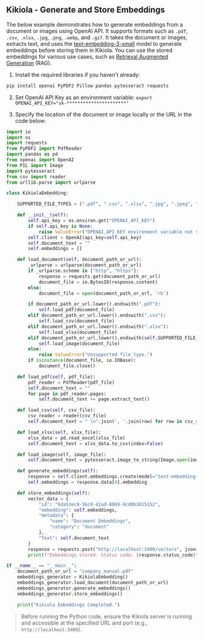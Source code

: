 ## Kikiola - Generate and Store Embeddings

The below example demonstrates how to generate embeddings from a document or images using OpenAI API. It supports formats such as `.pdf`, `.csv`, `.xlsx`, `.jpg`, `.png`, `.webp`, and `.gif`. It takes the document or images, extracts text, and uses the [text-embedding-3-small](https://platform.openai.com/docs/guides/embeddings) model to generate embeddings before storing them in Kikiola. You can use the stored embeddings for various use cases, such as [Retrieval Augmented Generation](https://blogs.nvidia.com/blog/what-is-retrieval-augmented-generation/) (RAG).

1. Install the required libraries if you haven't already:

```sh
pip install openai PyPDF2 Pillow pandas pytesseract requests
```

2. Set OpenAI API Key as an environment variable: `export OPENAI_API_KEY="sk-**********************"`

3. Specify the location of the document or image locally or the URL in the code below:

```python
import io
import os
import requests
from PyPDF2 import PdfReader
import pandas as pd
from openai import OpenAI
from PIL import Image
import pytesseract
from csv import reader
from urllib.parse import urlparse

class KikiolaEmbedding:

    SUPPORTED_FILE_TYPES = (".pdf", ".csv", ".xlsx", ".jpg", ".jpeg", ".png", ".webp", ".gif")

    def __init__(self):
        self.api_key = os.environ.get("OPENAI_API_KEY")
        if self.api_key is None:
            raise ValueError("OPENAI_API_KEY environment variable not set.")
        self.client = OpenAI(api_key=self.api_key)
        self.document_text = ""
        self.embeddings = []

    def load_document(self, document_path_or_url):
        _urlparse = urlparse(document_path_or_url)
        if _urlparse.scheme in ["http", "https"]:
            response = requests.get(document_path_or_url)
            document_file = io.BytesIO(response.content)
        else:
            document_file = open(document_path_or_url, 'rb')

        if document_path_or_url.lower().endswith(".pdf"):
            self.load_pdf(document_file)
        elif document_path_or_url.lower().endswith(".csv"):
            self.load_csv(document_file)
        elif document_path_or_url.lower().endswith(".xlsx"):
            self.load_xlsx(document_file)
        elif document_path_or_url.lower().endswith(self.SUPPORTED_FILE_TYPES):
            self.load_image(document_file)
        else:
            raise ValueError("Unsupported file type.")
        if isinstance(document_file, io.IOBase):
            document_file.close()

    def load_pdf(self, pdf_file):
        pdf_reader = PdfReader(pdf_file)
        self.document_text = ""
        for page in pdf_reader.pages:
            self.document_text += page.extract_text()

    def load_csv(self, csv_file):
        csv_reader = reader(csv_file)
        self.document_text = " \n".join(', '.join(row) for row in csv_reader)

    def load_xlsx(self, xlsx_file):
        xlsx_data = pd.read_excel(xlsx_file)
        self.document_text = xlsx_data.to_csv(index=False)

    def load_image(self, image_file):
        self.document_text = pytesseract.image_to_string(Image.open(image_file))

    def generate_embeddings(self):
        response = self.client.embeddings.create(model="text-embedding-3-small", input=self.document_text)
        self.embeddings = response.data[0].embedding

    def store_embeddings(self):
        vector_data = {
            "id": "6da53ec8-5bc8-42ad-8069-9cd0b3815152",
            "embedding": self.embeddings,
            "metadata": {
                "name": "Document Embeddings",
                "category": "document"
            },
            "Text": self.document_text
        }
        response = requests.post("http://localhost:3400/vectors", json=vector_data)
        print(f"Embeddings stored. Status code: {response.status_code}")

if __name__ == "__main__":
    document_path_or_url = "company_manual.pdf"
    embeddings_generator = KikiolaEmbedding()
    embeddings_generator.load_document(document_path_or_url)
    embeddings_generator.generate_embeddings()
    embeddings_generator.store_embeddings()

    print("Kikiola Embeddings Completed.")
```

> Before running the Python code, ensure the Kikiola server is running and accessible at the specified URL and port (e.g., `http://localhost:3400`).
